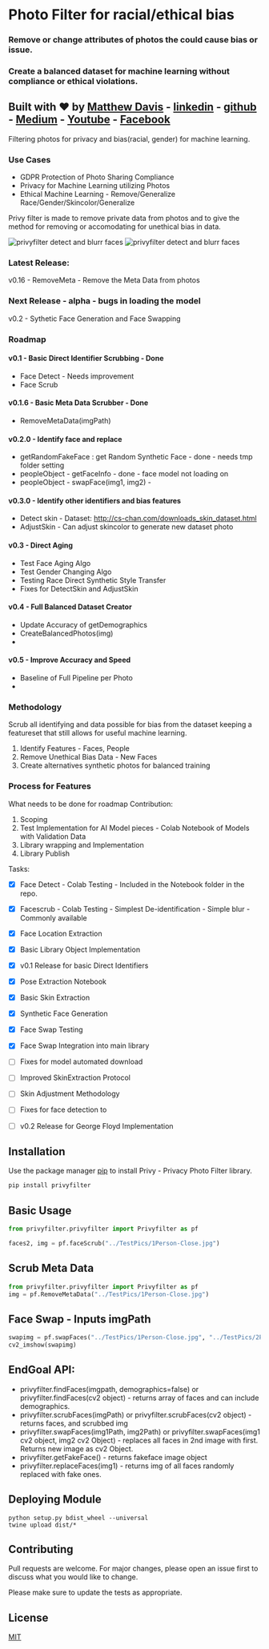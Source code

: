 # Photo Filter for racial/ethical bias
### Remove or change attributes of photos the could cause bias or issue.
### Create a balanced dataset for machine learning without compliance or ethical violations.
## Built with :heart: by [Matthew Davis](https://www.linkedin.com/in/tech-lead-matt-davis/) - [linkedin](https://www.linkedin.com/in/tech-lead-matt-davis/) - [github](https://github.com/Deamoner) - [Medium](https://medium.com/@mdavis_71283) - [Youtube](https://www.youtube.com/channel/UCJNZxBqs8ElqouPqAkZLlqg) - [Facebook](https://www.facebook.com/matthewjamesdavis/)
Filtering photos for privacy and bias(racial, gender) for machine learning.

### Use Cases
- GDPR Protection of Photo Sharing Compliance
- Privacy for Machine Learning utilizing Photos
- Ethical Machine Learning - Remove/Generalize Race/Gender/Skincolor/Generalize

Privy filter is made to remove private data from photos and to give the method for
removing or accomodating for unethical bias in data.

![privyfilter detect and blurr faces](https://github.com/Deamoner/privyfilter/raw/master/TestPics/privyfilter.jpg)
![privyfilter detect and blurr faces](https://github.com/Deamoner/privyfilter/raw/master/Results/pipeline.png)

### Latest Release:
v0.16 - RemoveMeta - Remove the Meta Data from photos

### Next Release - alpha - bugs in loading the model
v0.2 - Sythetic Face Generation and Face Swapping

### Roadmap

#### v0.1 - Basic Direct Identifier Scrubbing - Done

- Face Detect - Needs improvement
- Face Scrub

#### v0.1.6 - Basic Meta Data Scrubber - Done

- RemoveMetaData(imgPath)

#### v0.2.0 - Identify face and replace

- getRandomFakeFace : get Random Synthetic Face - done - needs tmp folder setting
- peopleObject - getFaceInfo - done - face model not loading on
- peopleObject - swapFace(img1, img2) -

#### v0.3.0 - Identify other identifiers and bias features

- Detect skin - Dataset: http://cs-chan.com/downloads_skin_dataset.html
- AdjustSkin - Can adjust skincolor to generate new dataset photo

#### v0.3 - Direct Aging

- Test Face Aging Algo
- Test Gender Changing Algo
- Testing Race Direct Synthetic Style Transfer
- Fixes for DetectSkin and AdjustSkin

#### v0.4 - Full Balanced Dataset Creator

- Update Accuracy of getDemographics
- CreateBalancedPhotos(img)
-

#### v0.5 - Improve Accuracy and Speed

- Baseline of Full Pipeline per Photo
-

### Methodology

Scrub all identifying and data possible for bias from the dataset keeping a featureset that still allows for useful machine learning.

1. Identify Features - Faces, People
2. Remove Unethical Bias Data - New Faces
3. Create alternatives synthetic photos for balanced training


### Process for Features

What needs to be done for roadmap Contribution:
1. Scoping
2. Test Implementation for AI Model pieces - Colab Notebook of Models with Validation Data
3. Library wrapping and Implementation
4. Library Publish


Tasks:
- [x] Face Detect - Colab Testing - Included in the Notebook folder in the repo.
- [X] Facescrub - Colab Testing - Simplest De-identification - Simple blur - Commonly available
- [X] Face Location Extraction
- [X] Basic Library Object Implementation
- [X] v0.1 Release for basic Direct Identifiers
- [X] Pose Extraction Notebook
- [X] Basic Skin Extraction
- [X] Synthetic Face Generation
- [X] Face Swap Testing
- [X] Face Swap Integration into main library
- [ ] Fixes for model automated download
- [ ] Improved SkinExtraction Protocol
- [ ] Skin Adjustment Methodology
- [ ] Fixes for face detection to
- [ ] v0.2 Release for George Floyd Implementation


## Installation

Use the package manager [pip](https://pip.pypa.io/en/stable/) to install Privy - Privacy Photo Filter library.

```bash
pip install privyfilter
```

## Basic Usage

```python
from privyfilter.privyfilter import Privyfilter as pf

faces2, img = pf.faceScrub("../TestPics/1Person-Close.jpg")

```

## Scrub Meta Data
```python
from privyfilter.privyfilter import Privyfilter as pf
img = pf.RemoveMetaData("../TestPics/1Person-Close.jpg")
```

## Face Swap - Inputs imgPath
```python
swapimg = pf.swapFaces("../TestPics/1Person-Close.jpg", "../TestPics/2Person-Close.jpg")
cv2_imshow(swapimg)
```

## EndGoal API:
   - privyfilter.findFaces(imgpath, demographics=false) or privyfilter.findFaces(cv2 object)
    - returns array of faces and can include demographics.
   - privyfilter.scrubFaces(imgPath) or privyfilter.scrubFaces(cv2 object)
    - returns faces, and scrubbed img
   - privyfilter.swapFaces(img1Path, img2Path) or privyfilter.swapFaces(img1 cv2 object, img2 cv2 Object)
    - replaces all faces in 2nd image with first. Returns new image as cv2 Object.
   - privyfilter.getFakeFace()
    - returns fakeface image object
   - privyfilter.replaceFaces(img1)
    - returns img of all faces randomly replaced with fake ones.


## Deploying Module

```
python setup.py bdist_wheel --universal
twine upload dist/*
```

## Contributing
Pull requests are welcome. For major changes, please open an issue first to discuss what you would like to change.

Please make sure to update the tests as appropriate.

## License
[MIT](https://choosealicense.com/licenses/mit/)
